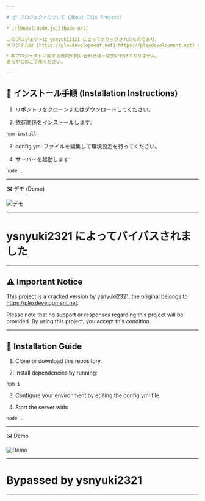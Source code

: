 ```yaml
---

# 📦 プロジェクトについて (About This Project)

* [![Node][Node.js]][Node-url]

このプロジェクトは ysnyuki2321 によってクラックされたものであり、  
オリジナルは [https://plexdevelopment.net](https://plexdevelopment.net) のものです。  

❗️ 本プロジェクトに関する質問や問い合わせは一切受け付けておりません。  
あらかじめご了承ください。

---
```


## 🚀 インストール手順 (Installation Instructions)

1. リポジトリをクローンまたはダウンロードしてください。
 
2. 依存関係をインストールします:

```bash
npm install
```
3. config.yml ファイルを編集して環境設定を行ってください。

4. サーバーを起動します:

```
node .
```

---

🖼️ デモ (Demo)

![デモ](https://i.imgur.com/9Rs9pXT.png)

---

# ysnyuki2321 によってバイパスされました

---

## ⚠️ Important Notice

This project is a cracked version by ysnyuki2321,
the original belongs to https://plexdevelopment.net.

Please note that no support or responses regarding this project will be provided.
By using this project, you accept this condition.


---

## 🚀 Installation Guide

1. Clone or download this repository.


2. Install dependencies by running:

```
npm i
```

3. Configure your environment by editing the config.yml file.


4. Start the server with:

```
node .
```

---

🖼️ Demo

![Demo](https://i.imgur.com/9Rs9pXT.png)

---

# Bypassed by ysnyuki2321 

---
